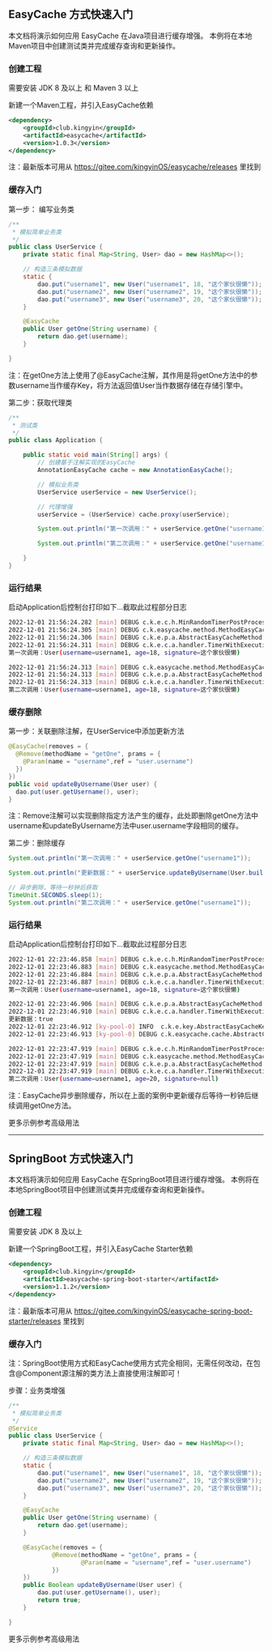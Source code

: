 ## EasyCache 方式快速入门

本文档将演示如何应用 EasyCache 在Java项目进行缓存增强。 本例将在本地Maven项目中创建测试类并完成缓存查询和更新操作。

### 创建工程

需要安装 JDK 8 及以上 和 Maven 3 以上

新建一个Maven工程，并引入EasyCache依赖

```xml
<dependency>
    <groupId>club.kingyin</groupId>
    <artifactId>easycache</artifactId>
    <version>1.0.3</version>
</dependency>
```

注：最新版本可用从 https://gitee.com/kingyinOS/easycache/releases 里找到

### 缓存入门

第一步： 编写业务类

```java
/**
 * 模拟简单业务类
 */
public class UserService {
    private static final Map<String, User> dao = new HashMap<>();

    // 构造三条模拟数据
    static {
        dao.put("username1", new User("username1", 18, "这个家伙很懒"));
        dao.put("username2", new User("username2", 19, "这个家伙很懒"));
        dao.put("username3", new User("username3", 20, "这个家伙很懒"));
    }

    @EasyCache
    public User getOne(String username) {
        return dao.get(username);
    }

}
```

注：在getOne方法上使用了@EasyCache注解，其作用是将getOne方法中的参数username当作缓存Key，将方法返回值User当作数据存储在存储引擎中。

第二步：获取代理类

```java
/**
 * 测试类
 */
public class Application {

    public static void main(String[] args) {
        // 创建基于注解实现的EasyCache
        AnnotationEasyCache cache = new AnnotationEasyCache();

        // 模拟业务类
        UserService userService = new UserService();

        // 代理增强
        userService = (UserService) cache.proxy(userService);

        System.out.println("第一次调用：" + userService.getOne("username1"));

        System.out.println("第二次调用：" + userService.getOne("username1"));

    }
}
```

### 运行结果

启动Application后控制台打印如下...截取此过程部分日志

```bash
2022-12-01 21:56:24.282 [main] DEBUG c.k.e.c.h.MinRandomTimerPostProcess - 【getOne】 随机过期时间 69，单位 DAYS，最小系数 0.7
2022-12-01 21:56:24.305 [main] DEBUG c.k.easycache.method.MethodEasyCache - 缓存 [ky-cache]-[getOne()]-{"username":"username1"}-[]，源数据加载，并写入缓存 User(username=username1, age=18, signature=这个家伙很懒)
2022-12-01 21:56:24.306 [main] DEBUG c.k.e.p.a.AbstractEasyCacheMethod - 缓存方法执行 [getOne]
2022-12-01 21:56:24.311 [main] DEBUG c.k.e.c.a.handler.TimerWithExecution - 【执行耗时-正常】：72 ms
第一次调用：User(username=username1, age=18, signature=这个家伙很懒)

2022-12-01 21:56:24.313 [main] DEBUG c.k.easycache.method.MethodEasyCache - 缓存 [ky-cache]-[getOne()]-{"username":"username1"}-[]，存在 User(username=username1, age=18, signature=这个家伙很懒)
2022-12-01 21:56:24.313 [main] DEBUG c.k.e.p.a.AbstractEasyCacheMethod - 缓存方法执行 [getOne]
2022-12-01 21:56:24.313 [main] DEBUG c.k.e.c.a.handler.TimerWithExecution - 【执行耗时-正常】：2 ms
第二次调用：User(username=username1, age=18, signature=这个家伙很懒)
```

### 缓存删除

第一步：关联删除注解，在UserService中添加更新方法

```java
@EasyCache(removes = {
  @Remove(methodName = "getOne", prams = {
    @Param(name = "username",ref = "user.username")
  })
})
public void updateByUsername(User user) {
  dao.put(user.getUsername(), user);
}
```

注：Remove注解可以实现删除指定方法产生的缓存，此处即删除getOne方法中username和updateByUsername方法中user.username字段相同的缓存。

第二步：删除缓存

```java
System.out.println("第一次调用：" + userService.getOne("username1"));

System.out.println("更新数据：" + userService.updateByUsername(User.builder().username("username1").age(20).build()));

// 异步删除，等待一秒钟后获取
TimeUnit.SECONDS.sleep(1);
System.out.println("第二次调用：" + userService.getOne("username1"));
```

### 运行结果

启动Application后控制台打印如下...截取此过程部分日志

```bash
2022-12-01 22:23:46.858 [main] DEBUG c.k.e.c.h.MinRandomTimerPostProcess - 【getOne】 随机过期时间 68，单位 DAYS，最小系数 0.7
2022-12-01 22:23:46.883 [main] DEBUG c.k.easycache.method.MethodEasyCache - 缓存 [ky-cache]-[getOne()]-{"username":"username1"}-[]，源数据加载，并写入缓存 User(username=username1, age=18, signature=这个家伙很懒)
2022-12-01 22:23:46.884 [main] DEBUG c.k.e.p.a.AbstractEasyCacheMethod - 缓存方法执行 [getOne]
2022-12-01 22:23:46.887 [main] DEBUG c.k.e.c.a.handler.TimerWithExecution - 【执行耗时-正常】：73 ms
第一次调用：User(username=username1, age=18, signature=这个家伙很懒)

2022-12-01 22:23:46.906 [main] DEBUG c.k.e.p.a.AbstractEasyCacheMethod - 原始方法执行 [updateByUsername]
2022-12-01 22:23:46.910 [main] DEBUG c.k.e.c.a.handler.TimerWithExecution - 【执行耗时-正常】：4 ms
更新数据：true
2022-12-01 22:23:46.912 [ky-pool-0] INFO  c.k.e.key.AbstractEasyCacheKey - 解析生成默认key [ky-cache]-[getOne()]-{}-[]
2022-12-01 22:23:46.913 [ky-pool-0] DEBUG c.k.easycache.cache.AbstractCache - 删除缓存 [ky-cache]-[getOne()]-{"username":"username1"}-[]

2022-12-01 22:23:47.919 [main] DEBUG c.k.e.c.h.MinRandomTimerPostProcess - 【getOne】 随机过期时间 68，单位 DAYS，最小系数 0.7
2022-12-01 22:23:47.919 [main] DEBUG c.k.easycache.method.MethodEasyCache - 缓存 [ky-cache]-[getOne()]-{"username":"username1"}-[]，源数据加载，并写入缓存 User(username=username1, age=20, signature=null)
2022-12-01 22:23:47.919 [main] DEBUG c.k.e.p.a.AbstractEasyCacheMethod - 缓存方法执行 [getOne]
2022-12-01 22:23:47.919 [main] DEBUG c.k.e.c.a.handler.TimerWithExecution - 【执行耗时-正常】：2 ms
第二次调用：User(username=username1, age=20, signature=null)
```

注：EasyCache异步删除缓存，所以在上面的案例中更新缓存后等待一秒钟后继续调用getOne方法。

更多示例参考高级用法

---

## SpringBoot 方式快速入门

本文档将演示如何应用 EasyCache 在SpringBoot项目进行缓存增强。 本例将在本地SpringBoot项目中创建测试类并完成缓存查询和更新操作。

### 创建工程

需要安装 JDK 8 及以上

新建一个SpringBoot工程，并引入EasyCache Starter依赖

```xml
<dependency>
    <groupId>club.kingyin</groupId>
    <artifactId>easycache-spring-boot-starter</artifactId>
    <version>1.1.2</version>
</dependency>
```

注：最新版本可用从 https://gitee.com/kingyinOS/easycache-spring-boot-starter/releases 里找到

### 缓存入门

注：SpringBoot使用方式和EasyCache使用方式完全相同，无需任何改动，在包含@Component源注解的类方法上直接使用注解即可！

步骤：业务类增强

```java
/**
 * 模拟简单业务类
 */
@Service
public class UserService {
    private static final Map<String, User> dao = new HashMap<>();

    // 构造三条模拟数据
    static {
        dao.put("username1", new User("username1", 18, "这个家伙很懒"));
        dao.put("username2", new User("username2", 19, "这个家伙很懒"));
        dao.put("username3", new User("username3", 20, "这个家伙很懒"));
    }

    @EasyCache
    public User getOne(String username) {
        return dao.get(username);
    }

    @EasyCache(removes = {
            @Remove(methodName = "getOne", prams = {
                    @Param(name = "username",ref = "user.username")
            })
    })
    public Boolean updateByUsername(User user) {
        dao.put(user.getUsername(), user);
        return true;
    }

}
```

更多示例参考高级用法

